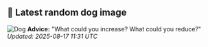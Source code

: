 ## 🐶 Latest random dog image
![Dog](https://images.dog.ceo/breeds/schnauzer-miniature/n02097047_328.jpg)
**Advice:** "What could you increase? What could you reduce?"
*Updated: 2025-08-17 11:31 UTC*

